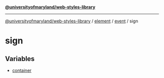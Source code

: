 [**@universityofmaryland/web-styles-library**](../../../../../README.md)

***

[@universityofmaryland/web-styles-library](../../../../../README.md) / [element](../../../../README.md) / [event](../../README.md) / sign

# sign

## Variables

- [container](variables/container.md)
